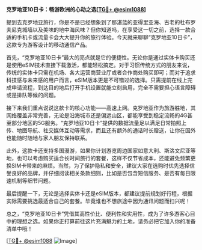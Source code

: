 **克罗地亚10日卡：畅游欧洲的心动之选[[TG💪+ @esim1088](https://t.me/s/esim1088)]**

提到去克罗地亚旅行，你是不是已经想象到了那湛蓝的亚得里亚海、古老的杜布罗夫尼克城墙以及美味的地中海风味？但你知道吗，在享受这一切之前，选择一款合适的手机卡或流量卡会大大提升你的旅行体验。今天就来聊聊“克罗地亚10日卡”，这款专为游客设计的移动通信产品。

首先，“克罗地亚10日卡”最大的亮点就是它的便捷性。无论你是通过实体卡购买还是使用eSIM技术直接下载激活，都能轻松搞定。对于习惯传统方式的朋友来说，传统的实体卡只需在机场、各大运营商营业厅或者合作商处购买即可；而对于追求科技感与未来感的用户而言，eSIM版本更是不可错过的选择。只需提前在线上完成申请流程，到达目的地后打开手机设置就能立刻启用，完全不需要担心语言障碍或是排队等候的问题。

接下来我们重点说说这款卡的核心功能——高速上网。克罗地亚作为旅游胜地，其网络覆盖非常完善，无论是沿海城市还是偏远山区，都能享受到稳定流畅的4G甚至部分地区的5G服务。“克罗地亚10日卡”提供的数据流量足以满足日常拍照上传、地图导航、社交媒体互动等需求，而且还有额外的通话时长赠送，让你在国外也能随时随地与家人朋友保持联系。

此外，这款卡还支持多国漫游，如果你计划游览周边国家如意大利、斯洛文尼亚等地，也可以考虑购买适合长时间旅行的套餐，这样不仅节省成本，还能避免频繁更换SIM卡带来的麻烦。当然，为了保护隐私和安全，建议大家在选购时优先选择信誉良好的品牌，并仔细阅读相关条款细则，比如是否包含短信服务、是否有每日限速机制等细节问题。

最后提醒一下，无论是选择实体卡还是eSIM版本，都建议提前规划好行程，根据实际需要挑选最适合自己的套餐。毕竟谁也不想旅途中因为通讯问题而扫兴呢！

总之，“克罗地亚10日卡”凭借其高性价比、便利性和实用性，成为了许多游客心目中的理想之选。如果你正打算前往这片充满魅力的土地，请务必把它加入你的准备清单中哦！

[[TG💪+ @esim1088](https://t.me/s/esim1088) ![Image](https://i.postimg.cc/4NQfJmqS/Snipaste-2025-05-13-00-14-12.png)]